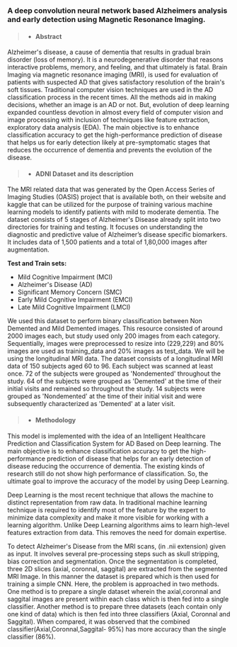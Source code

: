 ### A deep convolution neural network based Alzheimers analysis and early detection using Magnetic Resonance Imaging.

>* #### **Abstract**
Alzheimer's disease, a cause of dementia that results in gradual brain disorder (loss of memory). It is a neurodegenerative disorder that reasons interactive problems, memory, and feeling, and that ultimately is fatal.  Brain Imaging via magnetic resonance imaging (MRI), is used for evaluation of patients with suspected AD that gives satisfactory resolution of the brain's soft tissues. Traditional computer vision techniques are used in the AD classification process in the recent times. All the methods aid in making decisions, whether an image is an AD or not. But, evolution of deep learning expanded countless devotion in almost every field of computer vision and image processing with inclusion of techniques like feature extraction, exploratory data analysis (EDA).
The main objective is to enhance classification accuracy to get the high-performance prediction of disease that helps us for early detection likely at pre-symptomatic stages that  reduces the occurrence of dementia and prevents the evolution of the disease.


>* #### **ADNI Dataset and its description**
The MRI related data that was generated by the Open Access Series of Imaging Studies (OASIS) project that is available both, on their website and kaggle that can be utilized for the purpose of training various machine learning models to identify patients with mild to moderate dementia. The dataset consists of 5 stages of Alzheimer's Disease already split into two directories for training and testing. It focuses on understanding the diagnostic and predictive value of Alzheimer’s disease specific biomarkers. It includes data of 1,500 patients and a total of 1,80,000 images after augmentation.

**Test and Train sets:**
* Mild Cognitive Impairment (MCI)
* Alzheimer's Disease (AD)
* Significant Memory Concern (SMC)
* Early Mild Cognitive Impairment (EMCI)
* Late Mild Cognitive Impairment (LMCI)

We used this dataset to perform binary classification between Non Demented and Mild Demented images. This resource consisted of around 2000 images each, but study used only 200 images from each category. Sequentially, images were preprocessed to resize into (229,229) and 80% images are used as training_data and 20% images as test_data.
We will be using the longitudinal MRI data. The dataset consists of a longitudinal MRI data of 150 subjects aged 60 to 96. Each subject was scanned at least once. 72 of the subjects were grouped as 'Nondemented' throughout the study. 64 of the subjects were grouped as 'Demented' at the time of their initial visits and remained so throughout the study. 14 subjects were grouped as 'Nondemented' at the time of their initial visit and were subsequently characterized as 'Demented' at a later visit. 


>* #### **Methodology**

This model is implemented with the idea of an Intelligent Healthcare Prediction and Classification System for AD Based on Deep learning. The main objective is to enhance classification accuracy to get the high-performance prediction of disease that helps for an early detection of disease reducing the occurrence of dementia. The existing kinds of research still do not show high performance of classification. So, the ultimate goal to improve the accuracy of the model by using Deep Learning.

Deep Learning is the most recent technique that allows the machine to distinct representation from raw data. In traditional machine learning technique is required to identify most of the feature by the expert to minimize data complexity and make it more visible for working with a learning algorithm. Unlike Deep Learning algorithms aims to learn high-level features extraction from data. This removes the need for domain expertise.

To detect Alzheimer's Disease from the MRI scans, (in .nii extension) given as input. It involves several pre-processing steps such as skull stripping, bias correction and segmentation. Once the segmentation is completed, three 2D slices (axial, coronnal, saggital) are extracted from the segmented MRI Image. In this manner the dataset is prepared which is then used for training a simple CNN.
Here, the problem is approached in two methods. One method is to prepare a single dataset wherein the axial,coronnal and saggital images are present within each class which is then fed into a single classifier. Another method is to prepare three datasets (each contain only one kind of data) which is then fed into three classifiers (Axial, Coronnal and Saggital). When compared, it was observed that the combined classifier(Axial,Coronnal,Saggital- 95%) has more accuracy than the single classifier (86%).
